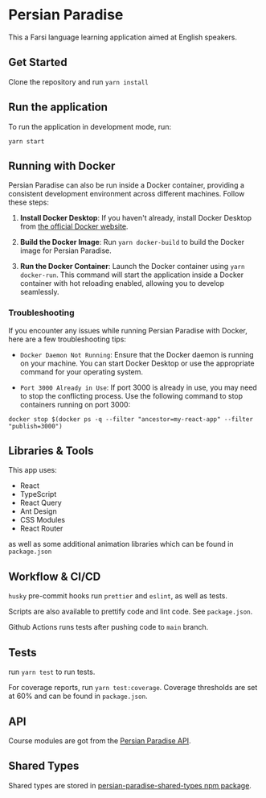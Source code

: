 # Persian Paradise

This a Farsi language learning application aimed at English speakers.

## Get Started

Clone the repository and run `yarn install`

## Run the application

To run the application in development mode, run:

`yarn start`

## Running with Docker

Persian Paradise can also be run inside a Docker container, providing a consistent development environment across different machines. Follow these steps:

1. **Install Docker Desktop**: If you haven't already, install Docker Desktop from [the official Docker website](https://www.docker.com/products/docker-desktop).

2. **Build the Docker Image**: Run `yarn docker-build` to build the Docker image for Persian Paradise.

3. **Run the Docker Container**: Launch the Docker container using `yarn docker-run`. This command will start the application inside a Docker container with hot reloading enabled, allowing you to develop seamlessly.

### Troubleshooting

If you encounter any issues while running Persian Paradise with Docker, here are a few troubleshooting tips:

- `Docker Daemon Not Running`: Ensure that the Docker daemon is running on your machine. You can start Docker Desktop or use the appropriate command for your operating system.

- `Port 3000 Already in Use`: If port 3000 is already in use, you may need to stop the conflicting process. Use the following command to stop containers running on port 3000:

`docker stop $(docker ps -q --filter "ancestor=my-react-app" --filter "publish=3000")`

## Libraries & Tools

This app uses:

- React
- TypeScript
- React Query
- Ant Design
- CSS Modules
- React Router

as well as some additional animation libraries which can be found in `package.json`

## Workflow & CI/CD

`husky` pre-commit hooks run `prettier` and `eslint`, as well as tests.

Scripts are also available to prettify code and lint code. See `package.json`.

Github Actions runs tests after pushing code to `main` branch.

## Tests

run `yarn test` to run tests.

For coverage reports, run `yarn test:coverage`. Coverage thresholds are set at 60% and can be found in `package.json`.

## API

Course modules are got from the [Persian Paradise API](https://github.com/mike1234-pixel/persian-paradise-api).

## Shared Types

Shared types are stored in [persian-paradise-shared-types npm package](https://www.npmjs.com/package/persian-paradise-shared-types).
